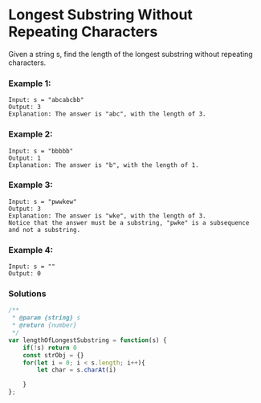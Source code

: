 # Longest Substring Without Repeating Characters
Given a string s, find the length of the longest substring without repeating characters.

### Example 1:
```
Input: s = "abcabcbb"
Output: 3
Explanation: The answer is "abc", with the length of 3.
```

### Example 2:
```
Input: s = "bbbbb"
Output: 1
Explanation: The answer is "b", with the length of 1.
```

### Example 3:
```
Input: s = "pwwkew"
Output: 3
Explanation: The answer is "wke", with the length of 3.
Notice that the answer must be a substring, "pwke" is a subsequence and not a substring.
```

### Example 4:
```
Input: s = ""
Output: 0
```

### Solutions
```javascript
/**
 * @param {string} s
 * @return {number}
 */
var lengthOfLongestSubstring = function(s) {
    if(!s) return 0
    const strObj = {}
    for(let i = 0; i < s.length; i++){
        let char = s.charAt(i)

    }
};
```
